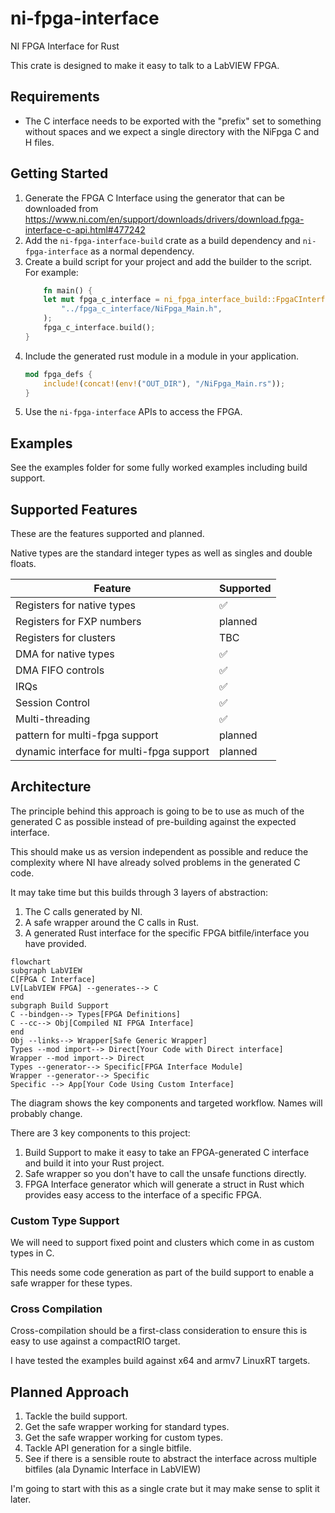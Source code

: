 # ni-fpga-interface
NI FPGA Interface for Rust

This crate is designed to make it easy to talk to a LabVIEW FPGA.

## Requirements

* The C interface needs to be exported with the "prefix" set to something without spaces and we expect a single directory with the NiFpga C and H files.

## Getting Started

1. Generate the FPGA C Interface using the generator that can be downloaded from https://www.ni.com/en/support/downloads/drivers/download.fpga-interface-c-api.html#477242
2. Add the `ni-fpga-interface-build` crate as a build dependency and `ni-fpga-interface` as a normal dependency.
3. Create a build script for your project and add the builder to the script. For example:
    ```rust
        fn main() {
        let mut fpga_c_interface = ni_fpga_interface_build::FpgaCInterface::from_custom_header(
            "../fpga_c_interface/NiFpga_Main.h",
        );
        fpga_c_interface.build();
    }
    ```
4. Include the generated rust module in a module in your application.
    ```rust
    mod fpga_defs {
        include!(concat!(env!("OUT_DIR"), "/NiFpga_Main.rs"));
    }
    ```
5. Use the `ni-fpga-interface` APIs to access the FPGA.

## Examples

See the examples folder for some fully worked examples including build support.

## Supported Features

These are the features supported and planned.

Native types are the standard integer types as well as singles and double floats.

| Feature | Supported |
|---------|-----------|
| Registers for native types | ✅ |
| Registers for FXP numbers  | planned |
| Registers for clusters     | TBC |
| DMA for native types       | ✅ |
| DMA FIFO controls          | ✅ |
| IRQs                       | ✅ |
| Session Control            | ✅ |
| Multi-threading            | ✅ |
| pattern for multi-fpga support | planned |
| dynamic interface for multi-fpga support | planned | 

## Architecture

The principle behind this approach is going to be to use as much of the generated C as possible instead of pre-building against the expected interface.

This should make us as version independent as possible and reduce the complexity where NI have already solved problems in the generated C code.

It may take time but this builds through 3 layers of abstraction:

1. The C calls generated by NI.
2. A safe wrapper around the C calls in Rust.
3. A generated Rust interface for the specific FPGA bitfile/interface you have provided.

```mermaid
flowchart 
subgraph LabVIEW
C[FPGA C Interface]
LV[LabVIEW FPGA] --generates--> C
end
subgraph Build Support
C --bindgen--> Types[FPGA Definitions]
C --cc--> Obj[Compiled NI FPGA Interface]
end
Obj --links--> Wrapper[Safe Generic Wrapper]
Types --mod import--> Direct[Your Code with Direct interface]
Wrapper --mod import--> Direct
Types --generator--> Specific[FPGA Interface Module]
Wrapper --generator--> Specific
Specific --> App[Your Code Using Custom Interface]
```

The diagram shows the key components and targeted workflow. Names will probably change.

There are 3 key components to this project:

1. Build Support to make it easy to take an FPGA-generated C interface and build it into your Rust project.
2. Safe wrapper so you don't have to call the unsafe functions directly.
3. FPGA Interface generator which will generate a struct in Rust which provides easy access to the interface of a specific FPGA.

### Custom Type Support

We will need to support fixed point and clusters which come in as custom types in C. 

This needs some code generation as part of the build support to enable a safe wrapper for these types.

### Cross Compilation

Cross-compilation should be a first-class consideration to ensure this is easy to use against a compactRIO target.

I have tested the examples build against x64 and armv7 LinuxRT targets.

## Planned Approach

1. Tackle the build support.
2. Get the safe wrapper working for standard types.
3. Get the safe wrapper working for custom types.
4. Tackle API generation for a single bitfile.
5. See if there is a sensible route to abstract the interface across multiple bitfiles (ala Dynamic Interface in LabVIEW)

I'm going to start with this as a single crate but it may make sense to split it later.
